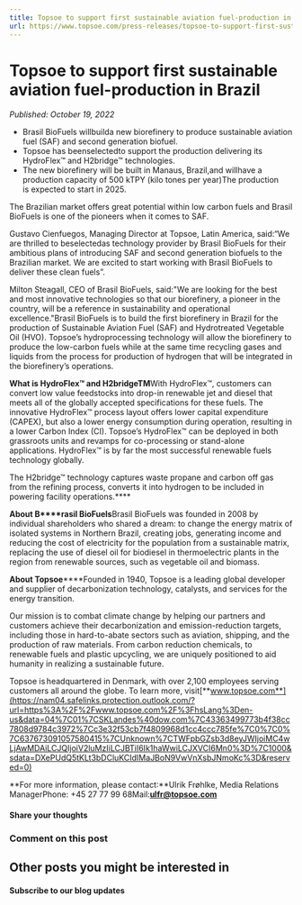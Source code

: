 ```yaml
---
title: Topsoe to support first sustainable aviation fuel-production in Brazil
url: https://www.topsoe.com/press-releases/topsoe-to-support-first-sustainable-aviation-fuel-production-in-brazil#main-content
---
```


# Topsoe to support first sustainable aviation fuel-production in Brazil

*Published: October 19, 2022*

- Brasil BioFuels willbuilda new biorefinery to produce sustainable aviation fuel (SAF) and second generation biofuel.
- Topsoe has beenselectedto support the production delivering its HydroFlex™ and H2bridge™ technologies.
- The new biorefinery will be built in Manaus, Brazil,and willhave a production capacity of 500 kTPY (kilo tones per year)The production is expected to start in 2025.

The Brazilian market offers great potential within low carbon fuels and Brasil BioFuels is one of the pioneers when it comes to SAF.

Gustavo Cienfuegos, Managing Director at Topsoe, Latin America, said:“We are thrilled to beselectedas technology provider by Brasil BioFuels for their ambitious plans of introducing SAF and second generation biofuels to the Brazilian market. We are excited to start working with Brasil BioFuels to deliver these clean fuels”.

Milton Steagall, CEO of Brasil BioFuels, said:"We are looking for the best and most innovative technologies so that our biorefinery, a pioneer in the country, will be a reference in sustainability and operational excellence."Brasil BioFuels is to build the first biorefinery in Brazil for the production of Sustainable Aviation Fuel (SAF) and Hydrotreated Vegetable Oil (HVO). Topsoe’s hydroprocessing technology will allow the biorefinery to produce the low-carbon fuels while at the same time recycling gases and liquids from the process for production of hydrogen that will be integrated in the biorefinery’s operations.

**What is HydroFlex™ and H2bridgeTM**With HydroFlex™, customers can convert low value feedstocks into drop-in renewable jet and diesel that meets all of the globally accepted specifications for these fuels. The innovative HydroFlex™ process layout offers lower capital expenditure (CAPEX), but also a lower energy consumption during operation, resulting in a lower Carbon Index (CI). Topsoe’s HydroFlex™ can be deployed in both grassroots units and revamps for co-processing or stand-alone applications. HydroFlex™ is by far the most successful renewable fuels technology globally.

The H2bridge™ technology captures waste propane and carbon off gas from the refining process, converts it into hydrogen to be included in powering facility operations.****

**About B****rasil BioFuels**Brasil BioFuels was founded in 2008 by individual shareholders who shared a dream: to change the energy matrix of isolated systems in Northern Brazil, creating jobs, generating income and reducing the cost of electricity for the population from a sustainable matrix, replacing the use of diesel oil for biodiesel in thermoelectric plants in the region from renewable sources, such as vegetable oil and biomass.

**About Topsoe******Founded in 1940, Topsoe is a leading global developer and supplier of decarbonization technology, catalysts, and services for the energy transition.

Our mission is to combat climate change by helping our partners and customers achieve their decarbonization and emission-reduction targets, including those in hard-to-abate sectors such as aviation, shipping, and the production of raw materials. From carbon reduction chemicals, to renewable fuels and plastic upcycling, we are uniquely positioned to aid humanity in realizing a sustainable future.

Topsoe is headquartered in Denmark, with over 2,100 employees serving customers all around the globe. To learn more, visit[**www.topsoe.com**](https://nam04.safelinks.protection.outlook.com/?url=https%3A%2F%2Fwww.topsoe.com%2F%3FhsLang%3Den-us&data=04%7C01%7CSKLandes%40dow.com%7C43363499773b4f38cc7808d9784c3972%7Cc3e32f53cb7f4809968d1cc4ccc785fe%7C0%7C0%7C637673091057580415%7CUnknown%7CTWFpbGZsb3d8eyJWIjoiMC4wLjAwMDAiLCJQIjoiV2luMzIiLCJBTiI6Ik1haWwiLCJXVCI6Mn0%3D%7C1000&sdata=DXePUdQ5tKLt3bDCluKCIdIMaJBoN9VwVnXsbJNmoKc%3D&reserved=0)

**For more information, please contact:**Ulrik Frøhlke, Media Relations ManagerPhone: +45 27 77 99 68Mail:[**ulfr@topsoe.com**](mailto:ulfr@topsoe.com)

#### Share your thoughts

### Comment on this post

## Other posts you might be interested in

#### Subscribe to our blog updates